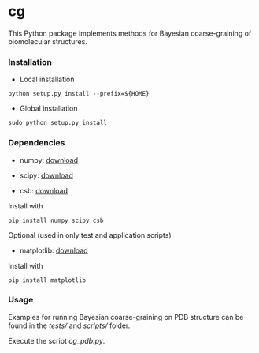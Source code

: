 # cg #

This Python package implements methods for Bayesian coarse-graining of biomolecular structures. 

### Installation ###

* Local installation
```
python setup.py install --prefix=${HOME}
```

* Global installation
```
sudo python setup.py install
```

### Dependencies ###

* numpy: [download](https://pypi.python.org/pypi/numpy)

* scipy: [download](https://pypi.python.org/pypi/scipy)

* csb:   [download](https://pypi.python.org/pypi/csb)

Install with
```
pip install numpy scipy csb
```

Optional (used in only test and application scripts)

* matplotlib: [download](http://matplotlib.org)

Install with
```
pip install matplotlib
```

### Usage ###

Examples for running Bayesian coarse-graining on PDB structure can
be found in the *tests/* and *scripts/* folder.

Execute the script *cg_pdb.py*. 
